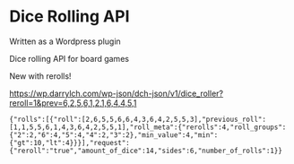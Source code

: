 # Dice Rolling API

Written as a Wordpress plugin

Dice rolling API for board games

New with rerolls!

https://wp.darrylch.com/wp-json/dch-json/v1/dice_roller?reroll=1&prev=6,2,5,6,1,2,1,6,4,4,5,1

```
{"rolls":[{"roll":[2,6,5,5,6,6,4,3,6,4,2,5,5,3],"previous_roll":[1,1,5,5,6,1,4,3,6,4,2,5,5,1],"roll_meta":{"rerolls":4,"roll_groups":{"2":2,"6":4,"5":4,"4":2,"3":2},"min_value":4,"min":{"gt":10,"lt":4}}}],"request":{"reroll":"true","amount_of_dice":14,"sides":6,"number_of_rolls":1}}
```
